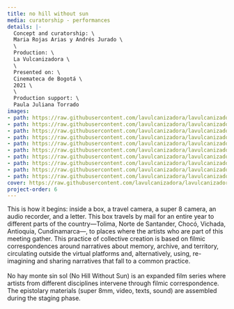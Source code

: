 ```yaml
---
title: no hill without sun
media: curatorship - performances
details: |-
  Concept and curatorship: \
  Maria Rojas Arias y Andrés Jurado \
  \
  Production: \
  La Vulcanizadora \
  \
  Presented on: \
  Cinemateca de Bogotá \
  2021 \
  \
  Production support: \
  Paula Juliana Torrado
images:
- path: https://raw.githubusercontent.com/lavulcanizadora/lavulcanizadora/main/uploads/no-hay-monte-sin-sol/no-hay-monte-sin-sol-1.jpg
- path: https://raw.githubusercontent.com/lavulcanizadora/lavulcanizadora/main/uploads/no-hay-monte-sin-sol/no-hay-monte-sin-sol-2.jpg
- path: https://raw.githubusercontent.com/lavulcanizadora/lavulcanizadora/main/uploads/no-hay-monte-sin-sol/no-hay-monte-sin-sol-3.jpg
- path: https://raw.githubusercontent.com/lavulcanizadora/lavulcanizadora/main/uploads/no-hay-monte-sin-sol/no-hay-monte-sin-sol-4.jpg
- path: https://raw.githubusercontent.com/lavulcanizadora/lavulcanizadora/main/uploads/no-hay-monte-sin-sol/no-hay-monte-sin-sol-5.jpg
- path: https://raw.githubusercontent.com/lavulcanizadora/lavulcanizadora/main/uploads/no-hay-monte-sin-sol/no-hay-monte-sin-sol-6.jpg
- path: https://raw.githubusercontent.com/lavulcanizadora/lavulcanizadora/main/uploads/no-hay-monte-sin-sol/no-hay-monte-sin-sol-7.jpg
- path: https://raw.githubusercontent.com/lavulcanizadora/lavulcanizadora/main/uploads/no-hay-monte-sin-sol/no-hay-monte-sin-sol-8.jpg
- path: https://raw.githubusercontent.com/lavulcanizadora/lavulcanizadora/main/uploads/no-hay-monte-sin-sol/no-hay-monte-sin-sol-9.jpg
- path: https://raw.githubusercontent.com/lavulcanizadora/lavulcanizadora/main/uploads/no-hay-monte-sin-sol/no-hay-monte-sin-sol-10.jpg
cover: https://raw.githubusercontent.com/lavulcanizadora/lavulcanizadora/main/uploads/project-covers/nohaymontesinsol-cover.png
project-order: 6
---
```

This is how it begins: inside a box, a travel camera, a super 8 camera, an audio recorder, and a letter. This box travels by mail for an entire year to different parts of the country—Tolima, Norte de Santander, Chocó, Vichada, Antioquia, Cundinamarca—, to places where the artists who are part of this meeting gather. This practice of collective creation is based on filmic correspondences around narratives about memory, archive, and territory, circulating outside the virtual platforms and, alternatively, using, re-imagining and sharing narratives that fall to a common practice.
<br>
<br>
No hay monte sin sol (No Hill Without Sun) is an expanded film series where artists from different disciplines intervene through filmic correspondence. The epistolary materials (super 8mm, video, texts, sound) are assembled during the staging phase.

